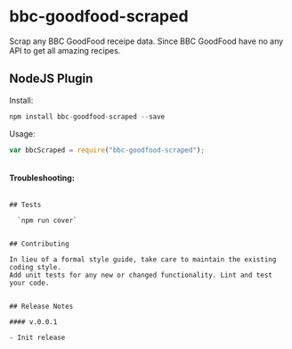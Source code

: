 # bbc-goodfood-scraped

Scrap any BBC GoodFood receipe data. Since BBC GoodFood have no any API to get all amazing recipes. 

## NodeJS Plugin
Install:

```js
npm install bbc-goodfood-scraped --save
```

Usage:

```js
var bbcScraped = require("bbc-goodfood-scraped");



```


#### Troubleshooting:


```

## Tests

  `npm run cover`
  
  
## Contributing

In lieu of a formal style guide, take care to maintain the existing coding style. 
Add unit tests for any new or changed functionality. Lint and test your code. 

  
## Release Notes

#### v.0.0.1

- Init release